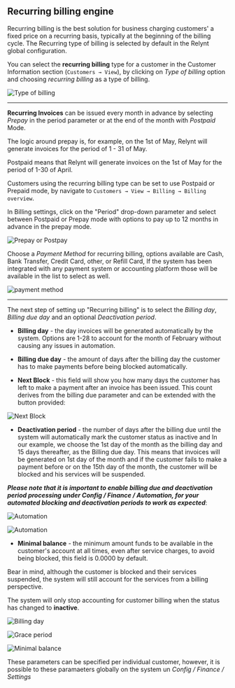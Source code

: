 ## Recurring billing engine

Recurring billing is the best solution for business charging customers' a fixed price on a recurring basis, typically at the beginning of the billing cycle. The Recurring type of billing is selected by default in the Relynt global configuration.

You can select the **recurring billing** type for a customer in the Customer Information section (`Customers → View`), by clicking on *Type of billing* option and choosing *recurring billing* as a type of billing.

![Type of billing](type_of_billing_recurring.png)


---------
**Recurring Invoices** can be issued every month in advance by selecting *Prepay* in the period parameter or at the end of the month with *Postpaid* Mode.

The logic around prepay is, for example, on the 1st of May, Relynt will generate invoices for the period of 1 - 31 of May.

Postpaid means that Relynt will generate invoices on the 1st of May for the period of 1-30 of April.

Customers using the recurring billing type can be set to use Postpaid or Prepaid mode, by navigate to `Customers → View → Billing → Billing overview`.

In Billing settings, click on the "Period" drop-down parameter and select between Postpaid or Prepay mode with options to pay up to 12 months in advance in the prepay mode.

![Prepay or Postpay](prepay_postpay.png)

Choose a *Payment Method* for recurring billing, options available are Cash, Bank Transfer, Credit Card, other, or Refill Card, If the system has been integrated with any payment system or accounting platform those will be available in the list to select as well.

![payment method](payment_method_1.png)

---------
The next step of setting up "Recurring billing" is to select the *Billing day*, *Billing due day* and an optional *Deactivation period*.

* **Billing day** - the day invoices will be generated automatically by the system. Options are 1-28 to account for the month of February without causing any issues in automation.

* **Billing due day** - the amount of days after the billing day the customer has to make payments before being blocked automatically.

* **Next Block** - this field will show you how many days the customer has left to make a payment after an invoice has been issued. This count derives from the billing due parameter and can be extended with the button provided:

![Next Block](next_block.png)

* **Deactivation period** - the number of days after the billing due until the system will automatically mark the customer status as inactive and
In our example, we choose the 1st day of the month as the billing day and 15 days thereafter, as the Billing due day. This means that invoices will be generated on 1st day of the month and if the customer fails to make a payment before or on the 15th day of the month, the customer will be blocked and his services will be suspended.


***Please note that it is important to enable billing due and deactivation period processing under Config / Finance / Automation, for your automated blocking and deactivation periods to work as expected***:

![Automation](automation.png)

![Automation](automation1.png)

* **Minimal balance** - the minimum amount funds to be available in the customer's account at all times, even after service charges, to avoid being blocked, this field is 0.0000 by default.

Bear in mind, although the customer is blocked and their services suspended, the system will still account for the services from a billing perspective.

The system will only stop accounting for customer billing when the status has changed to **inactive**.


![Billing day](billing_day.png)

![Grace period](grace_period.png)


![Minimal balance](minimal_balance.png)


These parameters can be specified per individual customer, however, it is possible to these paramaeters globally on the system un *Config / Finance / Settings*

